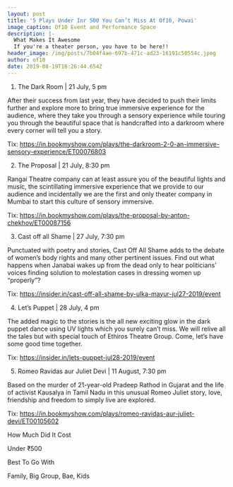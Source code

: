 ```yaml
---
layout: post
title: '5 Plays Under Inr 500 You Can’t Miss At Of10, Powai'
image_caption: Of10 Event and Performance Space
description: |-
  What Makes It Awesome
  If you're a theater person, you have to be here!!
header_image: /img/posts/7b04f4ae-697b-471c-ad23-16191c50554c.jpeg
author: of10
date: 2019-08-19T16:26:44.654Z
---
```

1. The Dark Room | 21 July, 5 pm



After their success from last year, they have decided to push their limits further and explore more to bring true immersive experience for the audience, where they take you through a sensory experience while touring you through the beautiful space that is handcrafted into a darkroom where every corner will tell you a story.



Tix: https://in.bookmyshow.com/plays/the-darkroom-2-0-an-immersive-sensory-experience/ET00076803



2. The Proposal | 21 July, 8:30 pm



Rangai Theatre company can at least assure you of the beautiful lights and music, the scintillating immersive experience that we provide to our audience and incidentally we are the first and only theater company in Mumbai to start this culture of sensory immersive.



Tix: https://in.bookmyshow.com/plays/the-proposal-by-anton-chekhov/ET00087156



3. Cast off all Shame | 27 July, 7:30 pm



Punctuated with poetry and stories, Cast Off All Shame adds to the debate of women’s body rights and many other pertinent issues. Find out what happens when Janabai wakes up from the dead only to hear politicians’ voices finding solution to molestation cases in dressing women up “properly”?



Tix: https://insider.in/cast-off-all-shame-by-ulka-mayur-jul27-2019/event



4. Let’s Puppet | 28 July, 4 pm



The added magic to the stories is the all new exciting glow in the dark puppet dance using UV lights which you surely can’t miss. We will relive all the tales but with special touch of Ethiros Theatre Group. Come, let’s have some good time together.



Tix: https://insider.in/lets-puppet-jul28-2019/event



5. Romeo Ravidas aur Juliet Devi | 11 August, 7:30 pm



Based on the murder of 21-year-old Pradeep Rathod in Gujarat and the life of activist Kausalya in Tamil Nadu in this unusual Romeo Juliet story, love, friendship and freedom to simply live are explored.



Tix: https://in.bookmyshow.com/plays/romeo-ravidas-aur-juliet-devi/ET00105602



How Much Did It Cost

Under ₹500



Best To Go With

Family, Big Group, Bae, Kids
